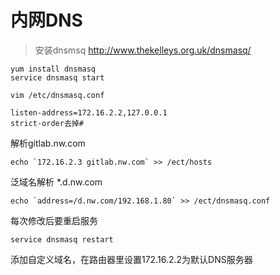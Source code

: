 # 内网DNS

>安装dnsmsq http://www.thekelleys.org.uk/dnsmasq/

```shell
yum install dnsmasq
service dnsmasq start

vim /etc/dnsmasq.conf

listen-address=172.16.2.2,127.0.0.1  
strict-order去掉# 
```
 
解析gitlab.nw.com

```shell
echo `172.16.2.3 gitlab.nw.com` >> /ect/hosts
```
泛域名解析 *.d.nw.com
```shell
echo `address=/d.nw.com/192.168.1.80` >> /ect/dnsmasq.conf
```

每次修改后要重启服务
```shell
service dnsmasq restart
```


添加自定义域名，在路由器里设置172.16.2.2为默认DNS服务器



